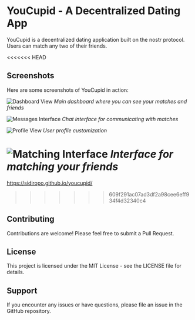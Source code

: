 # YouCupid - A Decentralized Dating App

YouCupid is a decentralized dating application built on the nostr protocol.
Users can match any two of their friends.

<<<<<<< HEAD
## Screenshots

Here are some screenshots of YouCupid in action:

![Dashboard View](/screenshot1.png)
*Main dashboard where you can see your matches and friends*

![Messages Interface](/screenshot2.png)
*Chat interface for communicating with matches*

![Profile View](/screenshot3.png)
*User profile customization*

![Matching Interface](/screenshot4.png)
*Interface for matching your friends*
=======
https://sidiropo.github.io/youcupid/
>>>>>>> 609f291ac07ad3df2a98cee6eff934f4d32340c4

## Contributing

Contributions are welcome! Please feel free to submit a Pull Request.

## License

This project is licensed under the MIT License - see the LICENSE file for details.

## Support

If you encounter any issues or have questions, please file an issue in the GitHub repository.
